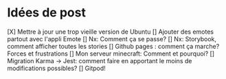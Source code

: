 # Idées de post

[X] Mettre à jour une trop vieille version de Ubuntu
[] Ajouter des emotes partout avec l'appli Emote
[] Nx: Comment ça se passe?
[] Nx: Storybook, comment afficher toutes les stories
[] Github pages : comment ça marche? Forces et frustrations
[] Mon serveur minecraft: Comment et pourquoi?
[] Migration Karma -> Jest: comment faire en apportant le moins de modifications possibles?
[] Gitpod!